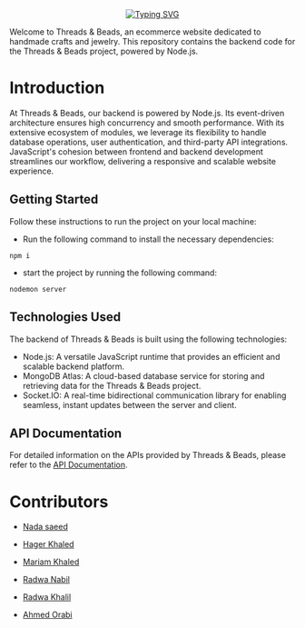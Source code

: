<div align="center">
<a href="https://git.io/typing-svg"><img src="https://readme-typing-svg.demolab.com?font=Delicious+Handrawn'&size=41&pause=1000&color=A20A0A&vCenter=true&width=240&lines=Threads+%26+Beads." alt="Typing SVG" /></a>
</div>

  Welcome to Threads & Beads, an ecommerce website dedicated to handmade crafts and jewelry. This repository contains the backend code for the Threads & Beads project, powered by Node.js.

# Introduction

At Threads & Beads, our backend is powered by Node.js. Its event-driven architecture ensures high concurrency and smooth performance. With its extensive ecosystem of modules, we leverage its flexibility to handle database operations, user authentication, and third-party API integrations. JavaScript's cohesion between frontend and backend development streamlines our workflow, delivering a responsive and scalable website experience.

## Getting Started

Follow these instructions to run the project on your local machine:


- Run the following command to install the necessary dependencies:
```
npm i
```

- start the project by running the following command:
```
nodemon server
```

## Technologies Used

The backend of Threads & Beads is built using the following technologies:

- Node.js: A versatile JavaScript runtime that provides an efficient and scalable backend platform.
- MongoDB Atlas: A cloud-based database service for storing and retrieving data for the Threads & Beads project.
- Socket.IO: A real-time bidirectional communication library for enabling seamless, instant updates between the server and client.


## API Documentation

For detailed information on the APIs provided by Threads & Beads, please refer to the [API Documentation](https://documenter.getpostman.com/view/27201941/2s93m611uS).


# Contributors

- [Nada saeed](https://github.com/Nada98Sakr)

- [Hager Khaled](https://github.com/hagerk720)

- [Mariam Khaled](https://github.com/Marim99)

- [Radwa Nabil](https://github.com/radwanabil)

- [Radwa Khalil](https://github.com/radwakhalil22)

- [Ahmed Orabi](https://github.com/orabi55555)

